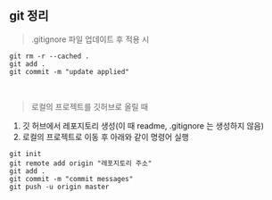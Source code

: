 ## git 정리

> .gitignore 파일 업데이트 후 적용 시
~~~
git rm -r --cached .
git add .
git commit -m "update applied"
~~~
</br>

> 로컬의 프로젝트를 깃허브로 올릴 때
1. 깃 허브에서 레포지토리 생성(이 때 readme, .gitignore 는 생성하지 않음)
2. 로컬의 프로젝트로 이동 후 아래와 같이 명령어 실행
~~~
git init
git remote add origin "레포지토리 주소"
git add .
git commit -m "commit messages"
git push -u origin master
~~~
